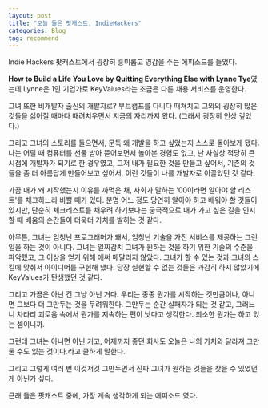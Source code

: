 ```yaml
---
layout: post
title: "오늘 들은 팟캐스트, IndieHackers"
categories: Blog
tag: recommend
---
```


Indie Hackers 팟캐스트에서 굉장히 흥미롭고 영감을 주는 에피소드를 들었다.

**How to Build a Life You Love by Quitting Everything Else with Lynne Tye**였는데 Lynne은 1인 기업가로 KeyValues라는 조금은 다른 채용 서비스를 운영한다.

그녀 또한 비개발자 출신의 개발자로? 부트캠프를 다니다 때쳐치고 그외의 굉장히 많은 것들을 싫어질 때마다 때려치우면서 지금의 자리까지 왔다. (그래서 굉장히 인상 깊었다.)

그리고 그녀의 스토리를 들으면서, 문득 왜 개발을 하고 싶었는지 스스로 돌아보게 됐다. 나는 어릴 때 컴퓨터를 선물 받아 뜯어보면서 놀아본 경험도 없고, 난 사실상 적당히 큰 시점에 개발자가 되기로 한 경우였고, 그저 내가 필요한 것을 만들고 싶어서, 기존의 것들을 좀 더 아름답게 만들어보고 싶어서, 이런 것들이 나를 개발자로 이끌었던 것 같다.

가끔 내가 왜 시작했는지 이유를 까먹은 채, 사회가 말하는 '00이라면 알아야 할 리스트'를 체크하느라 바쁠 때가 있다. 분명 어느 정도 당연히 알아야 하고 배워야 할 것들이 있지만, 단순히 체크리스트를 채우려 하기보다는 궁극적으로 내가 가고 싶은 길을 인지할 때 배움의 순간들이 더욱더 가치를 발하는 것 같다.

아무튼, 그녀는 엄청난 프로그래머가 돼서, 엄청난 기술을 가진 서비스를 제공하는 그런 일을 하는 것이 아니다. 그녀는 일찌감치 그녀가 원하는 것을 하기 위한 기술의 수준을 파악했고, 그 이상을 얻기 위해 애써 매달리지 않았다. 그녀가 할 수 있는 것과 그녀의 스킬에 맞춰서 아이디어를 구현해 냈다. 당장 실현할 수 없는 것들은 과감히 하지 않았기에 KeyValues가 탄생했던 것 같다.

그리고 가끔은 아닌 건 그냥 아닌 거다. 우리는 종종 뭔가를 시작하는 것만큼이나, 아니면 그보다 더 그만두는 것을 두려워한다.
그만두는 순간 실패자가 되는 것 같고, 그러느니 차라리 괴로움 속에서 뭔가를 지속하는 편이 낫다고 생각한다. 최소한 뭔가는 하고 있는 셈이니까.

그런데 그녀는 아니면 아닌 거고, 어제까지 좋던 회사도 오늘은 나의 가치와 달라져 그만둘 수도 있는 것이다.라고 쿨하게 말한다.

그리고 그렇게 여러 번 이것저것 그만두면서 진짜 그녀가 원하는 것들을 찾을 수 있었던 게 아닌가 싶다.

근래 들은 팟캐스트 중에, 가장 계속 생각하게 되는 에피소드 였다.

